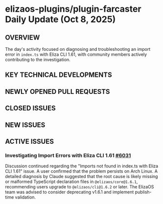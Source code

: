 # elizaos-plugins/plugin-farcaster Daily Update (Oct 8, 2025)
## OVERVIEW 
The day's activity focused on diagnosing and troubleshooting an import error in `index.ts` with Eliza CLI 1.61, with community members actively contributing to the investigation.

## KEY TECHNICAL DEVELOPMENTS

## NEWLY OPENED PULL REQUESTS

## CLOSED ISSUES

## NEW ISSUES

## ACTIVE ISSUES
### Investigating Import Errors with Eliza CLI 1.61 [#6031](https://github.com/elizaos-plugins/plugin-farcaster/issues/6031)
Discussion continued regarding the "Imports not found in index.ts with Eliza CLI 1.61" issue. A user confirmed that the problem persists on Arch Linux. A detailed diagnosis by Claude suggested that the root cause is likely missing or malformed TypeScript declaration files in `@elizaos/core@1.6.1`, recommending users upgrade to `@elizaos/cli@1.6.2` or later. The ElizaOS team was advised to consider deprecating v1.6.1 and implement publish-time validation.
